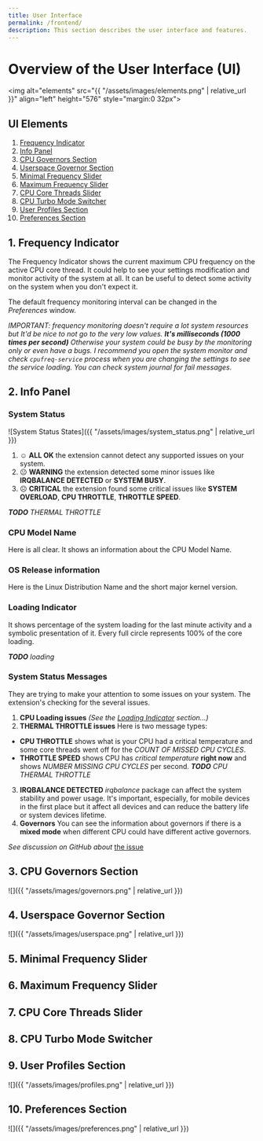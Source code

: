 ```yaml
---
title: User Interface
permalink: /frontend/
description: This section describes the user interface and features.
---
```


# Overview of the User Interface (UI)

<img alt="elements" src="{{ "/assets/images/elements.png" | relative_url }}" align="left" height="576" style="margin:0 32px">
## UI Elements

1. [Frequency Indicator](#1-frequency-indicator)
2. [Info Panel](#2-info-panel)
3. [CPU Governors Section](#3-cpu-governors-section)
4. [Userspace Governor Section](#4-userspace-governor-section)
5. [Minimal Frequency Slider](#5-minimal-frequency-slider)
6. [Maximum Frequency Slider](#6-maximum-frequency-slider)
7. [CPU Core Threads Slider](#7-cpu-core-threads-slider)
8. [CPU Turbo Mode Switcher](#8-cpu-turbo-mode-switcher)
9. [User Profiles Section](#9-user-profiles-section)
10. [Preferences Section](#10-preferences-section)

## 1. Frequency Indicator

The Frequency Indicator shows the current maximum CPU frequency on the active CPU core thread. It could help to see your settings modification and monitor activity of the system at all. It can be useful to detect some activity on the system when you don't expect it.

The default frequency monitoring interval can be changed in the _Preferences_ window.

_IMPORTANT: frequency monitoring doesn't require a lot system resources but It'd be nice to not go to the very low values. **It's milliseconds (1000 times per second)** Otherwise your system could be busy by the monitoring only or even have a bugs. I recommend you open the system monitor and check `cpufreq-service` process when you are changing the settings to see the service loading. You can check system journal for fail messages._

## 2. Info Panel

### System Status
![System Status States]({{ "/assets/images/system_status.png" | relative_url }})
1. ☺ **ALL OK** the extension cannot detect any supported issues on your system.
2. 😐 **WARNING** the extension detected some minor issues like **IRQBALANCE DETECTED** or **SYSTEM BUSY**.
3. ☹ **CRITICAL** the extension found some critical issues like **SYSTEM OVERLOAD**, **CPU THROTTLE**,  **THROTTLE SPEED**.

_**TODO** THERMAL THROTTLE_

### CPU Model Name
Here is all clear. It shows an information about the CPU Model Name.
### OS Release information
Here is the Linux Distribution Name and the short major kernel version.
### Loading Indicator
It shows percentage of the system loading for the last minute activity and a symbolic presentation of it. Every full circle represents 100% of the core loading.

_**TODO** loading_
### System Status Messages
They are trying to make your attention to some issues on your system. The extension's checking for the several issues.
1. **CPU Loading issues** _(See the [Loading Indicator](#loading-indicator) section...)_
2. **THERMAL THROTTLE issues** Here is two message types:
* **CPU THROTTLE** shows what is your CPU had a critical temperature and some core threads went off for the _COUNT OF MISSED CPU CYCLES_.
* **THROTTLE SPEED** shows CPU has _critical temperature_ **right now** and shows _NUMBER MISSING CPU CYCLES_ per second.
_**TODO** CPU THERMAL THROTTLE_
3. **IRQBALANCE DETECTED** _irqbalance_ package can affect the system stability and power usage. It's important, especially, for mobile devices in the first place but it affect all devices and can reduce the battery life or system devices lifetime.
4. **Governors** You can see the information about governors if there is a **mixed mode** when different CPU could have different active governors.

_See discussion on GitHub about_ [the issue](https://github.com/konkor/cpufreq/issues/48)

## 3. CPU Governors Section
![]({{ "/assets/images/governors.png" | relative_url }})
## 4. Userspace Governor Section
![]({{ "/assets/images/userspace.png" | relative_url }})
## 5. Minimal Frequency Slider

## 6. Maximum Frequency Slider

## 7. CPU Core Threads Slider

## 8. CPU Turbo Mode Switcher

## 9. User Profiles Section
![]({{ "/assets/images/profiles.png" | relative_url }})
## 10. Preferences Section
![]({{ "/assets/images/preferences.png" | relative_url }})
